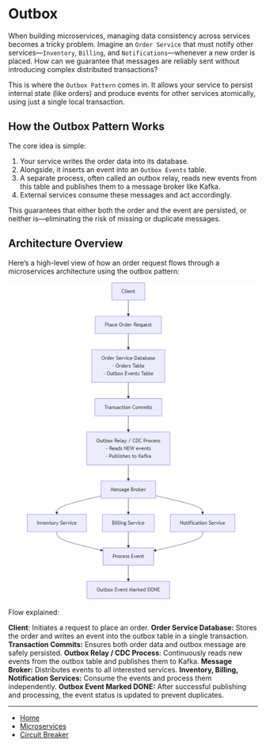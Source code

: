 # Outbox

When building microservices, managing data consistency across services becomes a tricky problem. 
Imagine an `Order Service` that must notify other services—`Inventory`, `Billing`, and `Notifications`—whenever a new order is placed. 
How can we guarantee that messages are reliably sent without introducing complex distributed transactions?


This is where the `Outbox Pattern` comes in. It allows your service to persist internal state (like orders) 
and produce events for other services atomically, using just a single local transaction.

## How the Outbox Pattern Works

The core idea is simple:

1. Your service writes the order data into its database.
2. Alongside, it inserts an event into an `Outbox Events` table.
3. A separate process, often called an outbox relay, reads new events from this table and publishes them to a message broker like Kafka.
4. External services consume these messages and act accordingly.

This guarantees that either both the order and the event are persisted, or neither is—eliminating the risk of missing or duplicate messages.

## Architecture Overview

Here’s a high-level view of how an order request flows through a microservices architecture using the outbox pattern:

<p align="center">
    <img src="./assets/img9.png" alt="img9" width="600"/>
</p>

Flow explained:

**Client**: Initiates a request to place an order.
**Order Service Database:** Stores the order and writes an event into the outbox table in a single transaction.
**Transaction Commits:** Ensures both order data and outbox message are safely persisted.
**Outbox Relay / CDC Process**: Continuously reads new events from the outbox table and publishes them to Kafka.
**Message Broker:** Distributes events to all interested services.
**Inventory, Billing, Notification Services:** Consume the events and process them independently.
**Outbox Event Marked DONE:** After successful publishing and processing, the event status is updated to prevent duplicates.

---

- [Home](./../../README.md)
- [Microservices](./../tutorials.md)
- [Circuit Breaker](./7_Circuit_Breaker.md)
